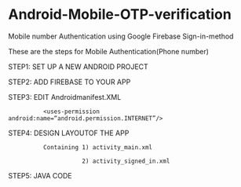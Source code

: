 # Android-Mobile-OTP-verification
Mobile number Authentication using Google Firebase Sign-in-method

These are the steps for Mobile Authentication(Phone  number)

STEP1: SET UP A NEW ANDROID PROJECT

STEP2: ADD FIREBASE TO YOUR APP

STEP3: EDIT Androidmanifest.XML

              <uses-permission android:name=“android.permission.INTERNET”/>
              
STEP4: DESIGN LAYOUTOF THE APP 

              Containing 1) activity_main.xml
              
                         2) activity_signed_in.xml
                         
STEP5: JAVA CODE 
